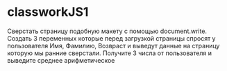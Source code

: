 # classworkJS1
Сверстать страницу подобную макету с помощью document.write. Создать 3 переменных которые перед загрузкой страницы спросят у пользователя Имя, Фамилию, Возвраст и выведут данные на страницу которую мы ранние сверстали. Получите 3 числа от пользователя и выведите среднее арифметическое

